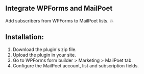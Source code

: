 ## Integrate WPForms and MailPoet

Add subscribers from WPForms to MailPoet lists. :boom:

## Installation:

1) Download the plugin's zip file.
2) Upload the plugin in your site.
3) Go to WPForms form builder > Marketing > MailPoet tab.
4) Configure the MailPoet account, list and subscription fields.
